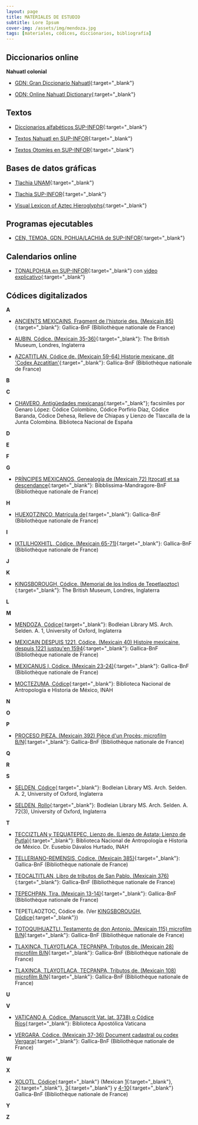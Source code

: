 ```yaml
---
layout: page
title: MATERIALES DE ESTUDIO
subtitle: Lore Ipsum
cover-img: /assets/img/mendoza.jpg
tags: [materiales, códices, diccionarios, bibliografía]
---
```


## Diccionarios online

**Nahuatl colonial**

- [GDN: Gran Diccionario Nahuatl](https://gdn.iib.unam.mx/){:target="_blank"}

- [ODN: Online Nahuatl Dictionary](https://nahuatl.wired-humanities.org/){:target="_blank"}

## Textos

- [Diccionarios alfabéticos SUP-INFOR](https://www.sup-infor.com/dico/alpha.htm){:target="_blank"}

- [Textos Nahuatl en SUP-INFOR](https://www.sup-infor.com/sources/liste-nahuatl.htm){:target="_blank"}

- [Textos Otomíes en SUP-INFOR](https://www.sup-infor.com/sources/liste-otomi.htm){:target="_blank"}

## Bases de datos gráficas

- [Tlachia UNAM](https://tlachia.iib.unam.mx/){:target="_blank"}

- [Tlachia SUP-INFOR](https://cen.sup-infor.com/home/tlachia){:target="_blank"}

- [Visual Lexicon of Aztec Hieroglyphs](https://aztecglyphs.wired-humanities.org/){:target="_blank"}

## Programas ejecutables  

- [CEN, TEMOA, GDN. POHUA/LACHIA de SUP-INFOR](https://www.sup-infor.com/program/program.htm){:target="_blank"}

## Calendarios online

- [TONALPOHUA en SUP-INFOR]([https://www.sup-infor.com/images/banner_tonal_2.png](https://tonalpohua.sup-infor.com/t/)){:target="_blank"} con [video explicativo](https://www.youtube.com/watch?v=3lehBBid9NU){:target="_blank"}

## Códices digitalizados

**A**

- [ANCIENTS MEXICAINS, Fragment de l'historie des. (Mexicain 85)](https://gallica.bnf.fr/ark:/12148/btv1b8458438r){:target="_blank"}: Gallica-BnF (Bibliothèque nationale de France)

- [AUBIN, Códice. (Mexicain 35-36)](https://www.britishmuseum.org/collection/object/E_Am2006-Drg-31219){:target="_blank"}: The British Museum, Londres, Inglaterra

- [AZCATITLAN, Códice de. (Mexicain 59-64) Historie mexicane, dit 'Codex Azcatítlan'](https://gallica.bnf.fr/ark:/12148/btv1b84582686){:target="_blank"}: Gallica-BnF (Bibliothèque nationale de France)

**B**

**C**

- [CHAVERO, Antigüedades mexicanas](http://bdh.bne.es/bnesearch/detalle/bdh0000012594){:target="_blank"}; facsímiles por Genaro López: Códice Colombino, Códice Porfirio Díaz, Códice Baranda, Códice Dehesa, Relieve de Chiapas y Lienzo de Tlaxcalla de la Junta Colombina. Biblioteca Nacional de España

**D**

**E**

**F**

**G**

- [PRÍNCIPES MEXICANOS, Genealogía de (Mexicain 72) Itzocatl et sa descendance](){:target="_blank"}: Bibblissima-Mandragore-BnF (Bibliothèque nationale de France)

**H**

- [HUEXOTZINCO, Matrícula de](https://gallica.bnf.fr/ark:/12148/btv1b8470185f){:target="_blank"}: Gallica-BnF (Bibliothèque nationale de France)

**I**
- [IXTLILHOXHITL, Códice. (Mexicain 65-71)](https://gallica.bnf.fr/ark:/12148/btv1b84701752){:target="_blank"}: Gallica-BnF (Bibliothèque nationale de France)

**J**

**K**

- [KINGSBOROUGH, Códice. (Memorial de los Indios de Tepetlaoztoc)](https://www.britishmuseum.org/collection/object/E_Am2006-Drg-13964){:target="_blank"}: The British Museum, Londres, Inglaterra

**L**

**M**

- [MENDOZA, Códice](https://digital.bodleian.ox.ac.uk/objects/2fea788e-2aa2-4f08-b6d9-648c00486220/surfaces/68210492-1fd1-499e-acee-188fa1226ca1){:target="_blank"}: Bodleian Library MS. Arch. Selden. A. 1, University of Oxford, Inglaterra

- [MEXICAIN DESPUIS 1221, Códice. (Mexicain 40) Histoire mexicaine, despuis 1221 justqu'en 1594](https://gallica.bnf.fr/ark:/12148/btv1b8452822d){:target="_blank"}: Gallica-BnF (Bibliothèque nationale de France)

- [MEXICANUS I, Códice. (Mexicain 23-24)](https://gallica.bnf.fr/ark:/12148/btv1b55005834g){:target="_blank"}: Gallica-BnF (Bibliothèque nationale de France)

- [MOCTEZUMA, Códice](http://mediateca.inah.gob.mx/islandora_74/islandora/object/codice:628){:target="_blank"}: Biblioteca Nacional de Antropología e Historia de México, INAH

**N**

**O**

**P**

- [PROCESO PIEZA. (Mexicain 392) Pièce d'un Procès; microfilm B/N](https://gallica.bnf.fr/ark:/12148/btv1b10086465f){:target="_blank"}: Gallica-BnF (Bibliothèque nationale de France)

**Q**

**R**

**S**

- [SELDEN, Códice](https://digital.bodleian.ox.ac.uk/objects/5fb5517b-0539-4531-b996-44fa52ede044/){:target="_blank"}: Bodleian Library MS. Arch. Selden. A. 2, University of Oxford, Inglaterra

- [SELDEN, Rollo](https://digital.bodleian.ox.ac.uk/objects/75a8f3db-69d3-4bef-bfc5-c61a55562114/){:target="_blank"}: Bodleian Library MS. Arch. Selden. A. 72(3), University of Oxford, Inglaterra

**T**

- [TECCIZTLAN y TEQUATEPEC, Lienzo de. (Lienzo de Astata; Lienzo de Putla)](https://mediateca.inah.gob.mx/repositorio/islandora/object/codice%3A791){:target="_blank"}: Biblioteca Nacional de Antropología e Historia de México. Dr. Eusebio Dávalos Hurtado, INAH

- [TELLERIANO-REMENSIS, Códice. (Mexicain 385)](https://gallica.bnf.fr/ark:/12148/btv1b8458267s){:target="_blank"}: Gallica-BnF (Bibliothèque nationale de France)

- [TEOCALTITLAN, Libro de tributos de San Pablo. (Mexicain 376)](https://gallica.bnf.fr/ark:/12148/btv1b8455947h){:target="_blank"}: Gallica-BnF (Bibliothèque nationale de France)

- [TEPECHPAN, Tira. (Mexicain 13-14)](https://gallica.bnf.fr/ark:/12148/btv1b55005968w){:target="_blank"}: Gallica-BnF (Bibliothèque nationale de France)

- TEPETLAOZTOC, Códice de. (Ver [KINGSBOROUGH, Códice](https://www.britishmuseum.org/collection/object/E_Am2006-Drg-13964){:target="_blank"})
 
- [TOTOQUIHUAZTLI, Testamento de don Antonio. (Mexicain 115) microfilm B/N](https://gallica.bnf.fr/ark:/12148/btv1b10087469k){:target="_blank"}: Gallica-BnF (Bibliothèque nationale de France)

- [TLAXINCA, TLAYOTLACA, TECPANPA, Tributos de. (Mexicain 28) microfilm B/N](https://gallica.bnf.fr/ark:/12148/btv1b100930762){:target="_blank"}: Gallica-BnF (Bibliothèque nationale de France)

- [TLAXINCA, TLAYOTLACA, TECPANPA, Tributos de. (Mexicain 108) microfilm B/N](https://gallica.bnf.fr/ark:/12148/btv1b10086542n){:target="_blank"}: Gallica-BnF (Bibliothèque nationale de France)

**U**

**V**

- [VATICANO A, Códice. (Manuscrit Vat. lat. 3738) o Códice Ríos](https://digi.vatlib.it/view/MSS_Vat.lat.3738){:target="_blank"}: Biblioteca Apostólica Vaticana

- [VERGARA, Códice. (Mexicain 37-36) Document cadastral ou codex Vergara](https://gallica.bnf.fr/ark:/12148/btv1b6001176g){:target="_blank"}: Gallica-BnF (Bibliothèque nationale de France)

**W**

**X**

- [XOLOTL, Códice](https://bridgeurl.com/codex-xolotl-mexicain-1-10-1){:target="_blank"} (Mexican [1](https://gallica.bnf.fr/ark:/12148/btv1b10303816n){:target="_blank"}, [2](https://gallica.bnf.fr/ark:/12148/btv1b103038190){:target="_blank"}, [3](https://gallica.bnf.fr/ark:/12148/btv1b103038228){:target="_blank"} y [4-10](https://gallica.bnf.fr/ark:/12148/btv1b103038262){:target="_blank"} Gallica-BnF (Bibliothèque nationale de France)

**Y**

**Z**





